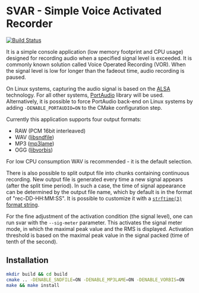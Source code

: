 # SVAR - Simple Voice Activated Recorder

[![Build Status](https://github.com/Arkq/svar/actions/workflows/cmakebuild.yaml/badge.svg)](https://github.com/Arkq/svar/actions/workflows/cmakebuild.yaml)

It is a simple console application (low memory footprint and CPU usage) designed for recording
audio when a specified signal level is exceeded. It is commonly known solution called Voice
Operated Recording (VOR). When the signal level is low for longer than the fadeout time, audio
recording is paused.

On Linux systems, capturing the audio signal is based on the [ALSA](http://www.alsa-project.org/)
technology. For all other systems, [PortAudio](http://www.portaudio.com/) library will be used.
Alternatively, it is possible to force PortAudio back-end on Linux systems by adding
`-DENABLE_PORTAUDIO=ON` to the CMake configuration step.

Currently this application supports four output formats:

- RAW (PCM 16bit interleaved)
- WAV ([libsndfile](http://www.mega-nerd.com/libsndfile/))
- MP3 ([mp3lame](http://lame.sourceforge.net/))
- OGG ([libvorbis](http://www.xiph.org/vorbis/))

For low CPU consumption WAV is recommended - it is the default selection.

There is also possible to split output file into chunks containing continuous recording. New
output file is generated every time a new signal appears (after the split time period). In such a
case, the time of signal appearance can be determined by the output file name, which by default is
in the format of "rec-DD-HH:MM:SS". It is possible to customize it with a [`strftime(3)` format
string](https://man7.org/linux/man-pages/man3/strftime.3.html).

For the fine adjustment of the activation condition (the signal level), one can run svar with the
`--sig-meter` parameter. This activates the signal meter mode, in which the maximal peak value and
the RMS is displayed. Activation threshold is based on the maximal peak value in the signal
packed (time of tenth of the second).

## Installation

```sh
mkdir build && cd build
cmake .. -DENABLE_SNDFILE=ON -DENABLE_MP3LAME=ON -DENABLE_VORBIS=ON
make && make install
```
